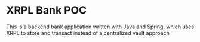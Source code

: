 # XRPL Bank POC

This is a backend bank application written with Java and Spring, which uses XRPL to store and transact instead of a
centralized vault approach
